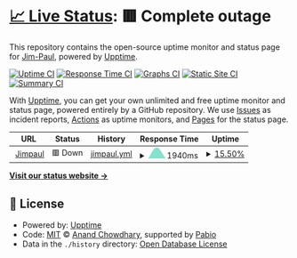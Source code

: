 # [📈 Live Status](https://Jim-Paul.github.io/Upptime-Status): <!--live status--> **🟥 Complete outage**

This repository contains the open-source uptime monitor and status page for [Jim-Paul](https://Jim-Paul.github.io/Upptime-Status), powered by [Upptime](https://github.com/upptime/upptime).

[![Uptime CI](https://github.com/Jim-Paul/Upptime-Status/workflows/Uptime%20CI/badge.svg)](https://github.com/Jim-Paul/Upptime-Status/actions?query=workflow%3A%22Uptime+CI%22)
[![Response Time CI](https://github.com/Jim-Paul/Upptime-Status/workflows/Response%20Time%20CI/badge.svg)](https://github.com/Jim-Paul/Upptime-Status/actions?query=workflow%3A%22Response+Time+CI%22)
[![Graphs CI](https://github.com/Jim-Paul/Upptime-Status/workflows/Graphs%20CI/badge.svg)](https://github.com/Jim-Paul/Upptime-Status/actions?query=workflow%3A%22Graphs+CI%22)
[![Static Site CI](https://github.com/Jim-Paul/Upptime-Status/workflows/Static%20Site%20CI/badge.svg)](https://github.com/Jim-Paul/Upptime-Status/actions?query=workflow%3A%22Static+Site+CI%22)
[![Summary CI](https://github.com/Jim-Paul/Upptime-Status/workflows/Summary%20CI/badge.svg)](https://github.com/Jim-Paul/Upptime-Status/actions?query=workflow%3A%22Summary+CI%22)

With [Upptime](https://upptime.js.org), you can get your own unlimited and free uptime monitor and status page, powered entirely by a GitHub repository. We use [Issues](https://github.com/Jim-Paul/Upptime-Status/issues) as incident reports, [Actions](https://github.com/Jim-Paul/Upptime-Status/actions) as uptime monitors, and [Pages](https://Jim-Paul.github.io/Upptime-Status) for the status page.

<!--start: status pages-->
<!-- This summary is generated by Upptime (https://github.com/upptime/upptime) -->
<!-- Do not edit this manually, your changes will be overwritten -->
<!-- prettier-ignore -->
| URL | Status | History | Response Time | Uptime |
| --- | ------ | ------- | ------------- | ------ |
| <img alt="" src="https://icons.duckduckgo.com/ip3/www.jimpaul.ng.ico" height="13"> [Jimpaul](https://www.jimpaul.ng) | 🟥 Down | [jimpaul.yml](https://github.com/Jim-Paul/Upptime-Status/commits/HEAD/history/jimpaul.yml) | <details><summary><img alt="Response time graph" src="./graphs/jimpaul/response-time-week.png" height="20"> 1940ms</summary><br><a href="https://Jim-Paul.github.io/Upptime-Status/history/jimpaul"><img alt="Response time 1940" src="https://img.shields.io/endpoint?url=https%3A%2F%2Fraw.githubusercontent.com%2FJim-Paul%2FUpptime-Status%2FHEAD%2Fapi%2Fjimpaul%2Fresponse-time.json"></a><br><a href="https://Jim-Paul.github.io/Upptime-Status/history/jimpaul"><img alt="24-hour response time 1940" src="https://img.shields.io/endpoint?url=https%3A%2F%2Fraw.githubusercontent.com%2FJim-Paul%2FUpptime-Status%2FHEAD%2Fapi%2Fjimpaul%2Fresponse-time-day.json"></a><br><a href="https://Jim-Paul.github.io/Upptime-Status/history/jimpaul"><img alt="7-day response time 1940" src="https://img.shields.io/endpoint?url=https%3A%2F%2Fraw.githubusercontent.com%2FJim-Paul%2FUpptime-Status%2FHEAD%2Fapi%2Fjimpaul%2Fresponse-time-week.json"></a><br><a href="https://Jim-Paul.github.io/Upptime-Status/history/jimpaul"><img alt="30-day response time 1940" src="https://img.shields.io/endpoint?url=https%3A%2F%2Fraw.githubusercontent.com%2FJim-Paul%2FUpptime-Status%2FHEAD%2Fapi%2Fjimpaul%2Fresponse-time-month.json"></a><br><a href="https://Jim-Paul.github.io/Upptime-Status/history/jimpaul"><img alt="1-year response time 1940" src="https://img.shields.io/endpoint?url=https%3A%2F%2Fraw.githubusercontent.com%2FJim-Paul%2FUpptime-Status%2FHEAD%2Fapi%2Fjimpaul%2Fresponse-time-year.json"></a></details> | <details><summary><a href="https://Jim-Paul.github.io/Upptime-Status/history/jimpaul">15.50%</a></summary><a href="https://Jim-Paul.github.io/Upptime-Status/history/jimpaul"><img alt="All-time uptime 15.50%" src="https://img.shields.io/endpoint?url=https%3A%2F%2Fraw.githubusercontent.com%2FJim-Paul%2FUpptime-Status%2FHEAD%2Fapi%2Fjimpaul%2Fuptime.json"></a><br><a href="https://Jim-Paul.github.io/Upptime-Status/history/jimpaul"><img alt="24-hour uptime 15.50%" src="https://img.shields.io/endpoint?url=https%3A%2F%2Fraw.githubusercontent.com%2FJim-Paul%2FUpptime-Status%2FHEAD%2Fapi%2Fjimpaul%2Fuptime-day.json"></a><br><a href="https://Jim-Paul.github.io/Upptime-Status/history/jimpaul"><img alt="7-day uptime 15.50%" src="https://img.shields.io/endpoint?url=https%3A%2F%2Fraw.githubusercontent.com%2FJim-Paul%2FUpptime-Status%2FHEAD%2Fapi%2Fjimpaul%2Fuptime-week.json"></a><br><a href="https://Jim-Paul.github.io/Upptime-Status/history/jimpaul"><img alt="30-day uptime 15.50%" src="https://img.shields.io/endpoint?url=https%3A%2F%2Fraw.githubusercontent.com%2FJim-Paul%2FUpptime-Status%2FHEAD%2Fapi%2Fjimpaul%2Fuptime-month.json"></a><br><a href="https://Jim-Paul.github.io/Upptime-Status/history/jimpaul"><img alt="1-year uptime 15.50%" src="https://img.shields.io/endpoint?url=https%3A%2F%2Fraw.githubusercontent.com%2FJim-Paul%2FUpptime-Status%2FHEAD%2Fapi%2Fjimpaul%2Fuptime-year.json"></a></details>

<!--end: status pages-->

[**Visit our status website →**](https://Jim-Paul.github.io/Upptime-Status)

## 📄 License

- Powered by: [Upptime](https://github.com/upptime/upptime)
- Code: [MIT](./LICENSE) © [Anand Chowdhary](https://anandchowdhary.com), supported by [Pabio](https://pabio.com)
- Data in the `./history` directory: [Open Database License](https://opendatacommons.org/licenses/odbl/1-0/)
